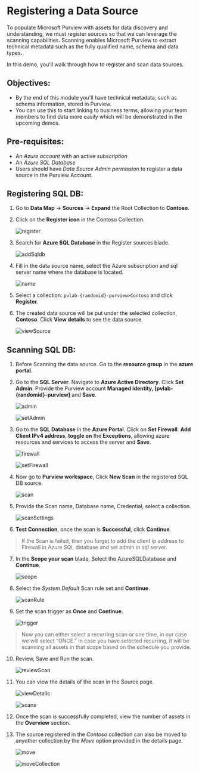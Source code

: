 # Registering a Data Source

To populate Microsoft Purview with assets for data discovery and understanding, we must register sources so that we can leverage the scanning capabilities. 
Scanning enables Microsoft Purview to extract technical metadata such as the fully qualified name, schema and data types.

In this demo, you'll walk through how to register and scan data sources.

## Objectives:

- By the end of this module you'll have technical metadata, such as schema information, stored in Purview. 
- You can use this to start linking to business terms, allowing your team members to find data more easily which will be demonstrated in the upcoming demos.

## Pre-requisites:

- An *Azure account* with an active *subscription*
- An *Azure SQL Database*
- Users should have *Data Source Admin permission* to register a data source in the Purview Account.

## Registering SQL DB:

1. Go to **Data Map** -> **Sources** -> **Expand** the Root Collection to **Contoso**.

2. Click on the **Register icon** in the Contoso Collection.

   ![register](./assets/3-1_register "register")

3. Search for **Azure SQL Database** in the Register sources blade.

   ![addSqldb](./assets/3-2_add_sqldb "add sqldb")

4. Fill in the data source name, select the Azure subscription and sql server name where the database is located.

   ![name](./assets/3-3_name "name")

5. Select a collection: ```pvlab-{randomid}-purview>Contoso``` and click **Register**.

6. The created data source will be put under the selected collection, **Contoso**. Click **View details** to see the data source.

   ![viewSource](./assets/3-4_view_source "view source")

## Scanning SQL DB:

1. Before Scanning the data source. Go to the **resource group** in the **azure portal**.

2. Go to the **SQL Server**. Navigate to **Azure Active Directory**. Click **Set Admin**.
   Provide the Purview account **Managed Identity, [pvlab-{randomid}-purview]** and **Save**.

   ![admin](./assets/3-5_admin "admin")

   ![setAdmin](./assets/3-6_set_admin "set admin")

3. Go to the **SQL Database** in the **Azure Portal**. Click on **Set Firewall**.
   **Add Client IPv4 address**, **toggle on** the **Exceptions**, allowing azure resources and services to access the server and **Save**.
   
   ![firewall](./assets/3-7_firewall "firewall")

   ![setFirewall](./assets/3-8_set_firewall "set firewall")

4. Now go to **Purview workspace**, Click **New Scan** in the registered SQL DB source.
   
   ![scan](./assets/3-9_scan "scan")

5. Provide the Scan name, Database name, Credential, select a collection.
   
   ![scanSettings](./assets/3-10_scan_settings "scan settings")
   
6. **Test Connection**, once the scan is **Successful**, click **Continue**.

> If the Scan is failed, then you forget to add the client ip address to Firewall in Azure SQL database and set admin in sql server.

7. In the **Scope your scan** blade, Select the AzureSQLDatabase and **Continue**.
   
   ![scope](./assets/3-11_scope "scope")

8. Select the _System Default_ Scan rule set and **Continue**.

   ![scanRule](./assets/3-12_scan_rule "scan rule")
   
9. Set the scan trigger as **Once** and **Continue**.
   
   ![trigger](./assets/3-13_trigger "trigger")
   
> Now you can either select a recurring scan or one time, in our case we will select “ONCE.” 
> In case you have selected recurring, it will be scanning all assets in that scope based on the schedule you provide. 

10. Review, Save and Run the scan.

    ![reviewScan](./assets/3-14_review_scan "review scan")
    
11. You can view the details of the scan in the Source page.

    ![viewDetails](./assets/3-15_view_details "view details")
    
    ![scans](./assets/3-16_scans "scans")

12. Once the scan is successfully completed, view the number of assets in the **Overview** section.

13. The source registered in the *Contoso* collection can also be moved to anyother collection by the *Move* option provided in the details page.

    ![move](./assets/3-17_move "move")
    
    ![moveCollection](./assets/3-18_move_collection "move collection")

